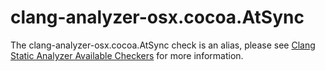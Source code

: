 clang-analyzer-osx.cocoa.AtSync
===============================

The clang-analyzer-osx.cocoa.AtSync check is an alias, please see [Clang
Static Analyzer Available
Checkers](https://clang.llvm.org/docs/analyzer/checkers.html#osx-cocoa-atsync)
for more information.
